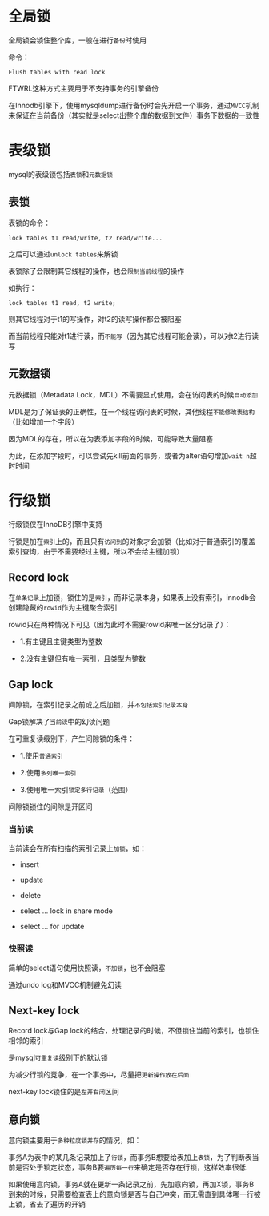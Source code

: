 # 全局锁

全局锁会锁住整个库，一般在进行`备份`时使用

命令：

```
Flush tables with read lock
```

FTWRL这种方式主要用于不支持事务的引擎备份

在Innodb引擎下，使用mysqldump进行备份时会先开启一个事务，通过`MVCC`机制来保证在当前备份（其实就是select出整个库的数据到文件）事务下数据的一致性

# 表级锁

mysql的表级锁包括`表锁`和`元数据锁`

## 表锁

表锁的命令：

```
lock tables t1 read/write, t2 read/write...
```

之后可以通过`unlock tables`来解锁

表锁除了会限制其它线程的操作，也会`限制当前线程`的操作

如执行：

```
lock tables t1 read, t2 write;
```

则其它线程对于t1的写操作，对t2的读写操作都会被阻塞

而当前线程只能对t1进行读，而`不能写`（因为其它线程可能会读），可以对t2进行读写

## 元数据锁

元数据锁（Metadata Lock，MDL）不需要显式使用，会在访问表的时候`自动添加`

MDL是为了保证表的正确性，在一个线程访问表的时候，其他线程`不能修改表结构`（比如增加一个字段）

因为MDL的存在，所以在为表添加字段的时候，可能导致大量阻塞

为此，在添加字段时，可以尝试先kill前面的事务，或者为alter语句增加`wait n`超时时间

# 行级锁

行级锁仅在InnoDB引擎中支持

行锁是加在`索引`上的，而且只有`访问到`的对象才会加锁（比如对于普通索引的覆盖索引查询，由于不需要经过主键，所以不会给主键加锁）

## Record lock

在`单条记录`上加锁，锁住的是`索引`，而非记录本身，如果表上没有索引，innodb会创建隐藏的`rowid`作为主键聚合索引

rowid只在两种情况下可见（因为此时不需要rowid来唯一区分记录了）：

- 1.有主键且主键类型为整数

- 2.没有主键但有唯一索引，且类型为整数

## Gap lock

间隙锁，在索引记录之前或之后加锁，并`不包括索引记录本身`

Gap锁解决了`当前读`中的幻读问题

在可重复读级别下，产生间隙锁的条件：

- 1.使用`普通索引`

- 2.使用`多列唯一索引`

- 3.使用唯一索引`锁定多行记录`（范围）

间隙锁锁住的间隙是开区间

### 当前读

当前读会在所有扫描的索引记录上`加锁`，如：

- insert

- update

- delete

- select ... lock in share mode

- select ... for update

### 快照读

简单的select语句使用快照读，`不加锁`，也不会阻塞

通过undo log和MVCC机制避免幻读

## Next-key lock

Record lock与Gap lock的结合，处理记录的时候，不但锁住当前的索引，也锁住相邻的索引

是mysql`可重复读`级别下的默认锁

为减少行锁的竞争，在一个事务中，尽量把`更新操作放在后面`

next-key lock锁住的是`左开右闭`区间

## 意向锁

意向锁主要用于`多种粒度锁并存`的情况，如：

事务A为表中的某几条记录加上了`行锁`，而事务B想要给表加上`表锁`，为了判断表当前是否处于锁定状态，事务B要`遍历每一行`来确定是否存在行锁，这样效率很低

如果使用意向锁，事务A就在更新一条记录之前，先加意向锁，再加X锁，事务B到来的时候，只需要检查表上的意向锁是否与自己冲突，而无需直到具体哪一行被上锁，省去了遍历的开销